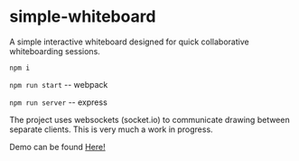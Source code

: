 # simple-whiteboard

A simple interactive whiteboard designed for quick collaborative whiteboarding sessions. 
 
``` npm i ```

``` npm run start ``` -- webpack

``` npm run server ``` -- express

The project uses websockets (socket.io) to communicate drawing between separate clients. This is very much a work in progress.  

Demo can be found [Here!](www.bleachboard.com)
